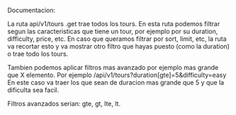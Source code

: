 Documentacion:

La ruta api/v1/tours .get trae todos los tours. En esta ruta podemos filtrar segun las caracteristicas que tiene un tour, por ejemplo por su duration, difficulty, price, etc.
En caso que queramos filtrar por sort, limit, etc, la ruta va recortar esto y va mostrar otro filtro que hayas puesto (como la duration) o trae todo los tours.

Tambien podemos aplicar filtros mas avanzado por ejemplo mas grande que X elemento. Por ejemplo /api/v1/tours?duration[gte]=5&difficulty=easy En este caso va traer los que sean de duracion mas grande que 5 y que la dificulta sea facil.

Filtros avanzados serian: gte, gt, lte, lt.
